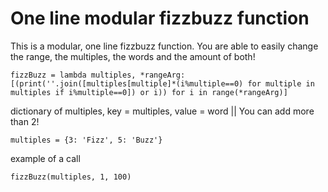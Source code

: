 # One line modular fizzbuzz function

This is a modular, one line fizzbuzz function. You are able to easily change the range, the multiples, the words and the amount of both!

```
fizzBuzz = lambda multiples, *rangeArg: [(print(''.join([multiples[multiple]*(i%multiple==0) for multiple in multiples if i%multiple==0]) or i)) for i in range(*rangeArg)]
```


dictionary of multiples, key = multiples, value = word || You can add more than 2!

```
multiples = {3: 'Fizz', 5: 'Buzz'}
```

example of a call

```
fizzBuzz(multiples, 1, 100)
```
